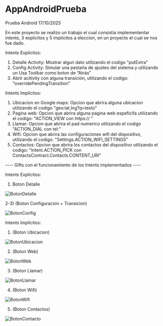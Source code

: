 # AppAndroidPrueba
Prueba Android 17/10/2025

En este proyecto se realizo un trabajo el cual consistia implemententar intents, 3 explicitos y 5 implicitos a eleccion,
en un proyecto el cual se nos fue dado.

Intents Explicitos:
1) Detalle Activity: Mostrar algun dato utilizando el codigo "putExtra"
2) Config Activity: Simular una pestaña de ajustes del sistema y utilizando un Usa Toolbar como boton de “Atrás”
3) Abrir acitivity con alguna  transición, utilizando el codigo: "overridePendingTransition"

Intents Implícitos:
1) Ubicacion en Google maps: Opcion que abrira alguna ubicacion utilizando el codigo "geo:lat,lng?q=texto"
2) Pagina web: Opcion que abrira alguna pagina web espeficifa utilizando el codigo: "ACTION_VIEW con https:// "
3) Llamar: Opcion que abrira el pad numerico utilizando el codigo "ACTION_DIAL con tel:"
4) Wifi: Opcion que abrira las configuraciones wifi del dispositivo, utilizando el codigo: "Settings.ACTION_WIFI_SETTINGS"
5) Contactos: Opcion que abrira los contactos del dispositivo utilizando el codigo: "Intent.ACTION_PICK con ContactsContract.Contacts.CONTENT_URI"


---- Gifts con el funcionamiento de los Intents implementados ----

Intents Explicitos:
1) Boton Detalle
   
![BotonDetalle](https://github.com/user-attachments/assets/10741762-53e1-45c2-81fa-9b86e2fe69b9)

2-3) (Boton Configuracion + Transicion)

![BotonConfig](https://github.com/user-attachments/assets/85835cf7-9fc0-4269-8219-a1ef8c02f833)
   
Intents Implícitos:
1) (Boton Ubicacion)

![BotonUbicacion](https://github.com/user-attachments/assets/5bb33be5-57a6-4a62-802e-d69a5d4fcf81)

2) (Boton Web)
   
![BotonWeb](https://github.com/user-attachments/assets/c89c4cc2-1890-4d7d-b39b-90af8be9ad41)

3) (Boton Llamar)

![BotonLlamar](https://github.com/user-attachments/assets/7158b03e-4c55-4a0c-92c2-ce59ce7d517f)

4) (Boton Wifi)
   
![BotonWifi](https://github.com/user-attachments/assets/325df563-4319-4a9f-8030-a61ef0621020)

5) (Boton Contactos)

![BotonContacto](https://github.com/user-attachments/assets/dc2f1fe8-0cad-43be-a950-3768a4c133dd)





